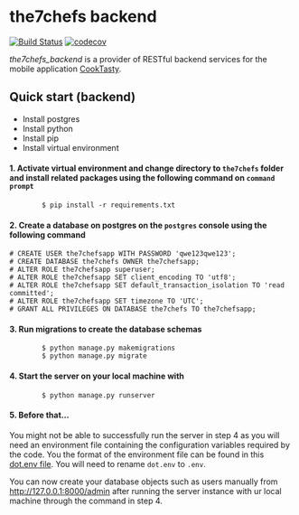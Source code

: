 # the7chefs backend
[![Build Status](https://travis-ci.org/sohjunjie/the7chefs_backend.svg?branch=master)](https://travis-ci.org/sohjunjie/the7chefs_backend) [![codecov](https://codecov.io/gh/sohjunjie/the7chefs_backend/branch/master/graph/badge.svg?token=Yc1VJMeHV9)](https://codecov.io/gh/sohjunjie/the7chefs_backend)

*the7chefs_backend* is a provider of RESTful backend services for the mobile application [CookTasty](https://github.com/hoohoo-b/CookTasty).


## Quick start (backend)
- Install postgres
- Install python
- Install pip
- Install virtual environment

#### 1. Activate virtual environment and change directory to `the7chefs` folder and install related packages using the following command on `command prompt`
```
        $ pip install -r requirements.txt
```

#### 2. Create a database on postgres on the `postgres` console using the following command
```
# CREATE USER the7chefsapp WITH PASSWORD 'qwe123qwe123';
# CREATE DATABASE the7chefs OWNER the7chefsapp;
# ALTER ROLE the7chefsapp superuser;
# ALTER ROLE the7chefsapp SET client_encoding TO 'utf8';
# ALTER ROLE the7chefsapp SET default_transaction_isolation TO 'read committed';
# ALTER ROLE the7chefsapp SET timezone TO 'UTC';
# GRANT ALL PRIVILEGES ON DATABASE the7chefs TO the7chefsapp;
```

#### 3. Run migrations to create the database schemas
```
        $ python manage.py makemigrations
        $ python manage.py migrate
```

#### 4. Start the server on your local machine with
```
        $ python manage.py runserver
```

#### 5. Before that...
You might not be able to successfully run the server in step 4 as you will need an environment file containing the configuration variables required by the code. You the format of the environment file can be found in this [dot.env file](dot.env). You will need to rename `dot.env` to `.env`.

You can now create your database objects such as users manually from http://127.0.0.1:8000/admin after running the server instance with ur local machine through the command in step 4.
